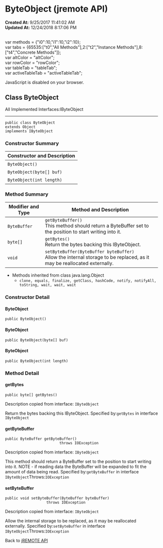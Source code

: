 # ByteObject (jremote API)

**Created At:** 9/25/2017 11:41:02 AM  
**Updated At:** 12/24/2018 8:17:06 PM  

<!--<br>    try {<br>        if (location.href.indexOf('is-external=true') == -1) {<br>            parent.document.title="ByteObject (jremote   API)";<br>        }<br>    }<br>    catch(err) {<br>    }<br>//--><br>var methods = {"i0":10,"i1":10,"i2":10};<br>var tabs = {65535:["t0","All Methods"],2:["t2","Instance Methods"],8:["t4","Concrete Methods"]};<br>var altColor = "altColor";<br>var rowColor = "rowColor";<br>var tableTab = "tableTab";<br>var activeTableTab = "activeTableTab";
JavaScript is disabled on your browser.



## Class ByteObject

All Implemented Interfaces:IByteObject
* * *


```
public class ByteObject
extends Object
implements IByteObject
```

### Constructor Summary


| Constructor and Description<br> |
| --- |
| `ByteObject()` <br> |
| `ByteObject(byte[] buf)` <br> |
| `ByteObject(int length)` <br> |






### Method Summary


| Modifier and Type<br> | Method and Description<br> |
| --- | --- |
| `ByteBuffer`<br> | `getByteBuffer()`<br>This method should return a ByteBuffer set to the position to start writing into it.<br> |
| `byte[]`<br> | `getBytes()`<br>Return the bytes backing this IByteObject.<br> |
| `void`<br> | `setByteBuffer(ByteBuffer byteBuffer)`<br>Allow the internal storage to be replaced, as it may be reallocated externally.<br> |


- Methods inherited from class java.lang.Object
    - `clone, equals, finalize, getClass, hashCode, notify, notifyAll, toString, wait, wait, wait`

### Constructor Detail



#### ByteObject

```
public ByteObject()
```





#### ByteObject

```
public ByteObject(byte[] buf)
```





#### ByteObject

```
public ByteObject(int length)
```





### 


### Method Detail



#### getBytes

```
public byte[] getBytes()
```

Description copied from interface: `IByteObject`

Return the bytes backing this IByteObject.
Specified by:`getBytes` in interface `IByteObject`
#### getByteBuffer

```
public ByteBuffer getByteBuffer()
                         throws IOException
```

Description copied from interface: `IByteObject`

This method should return a ByteBuffer set to the position to start writing into it. NOTE - if reading data the ByteBuffer will be expanded to fit the amount of data being read.
Specified by:`getByteBuffer` in interface `IByteObject`Throws:`IOException`


#### setByteBuffer

```
public void setByteBuffer(ByteBuffer byteBuffer)
                   throws IOException
```

Description copied from interface: `IByteObject`

Allow the internal storage to be replaced, as it may be reallocated externally.
Specified by:`setByteBuffer` in interface `IByteObject`Throws:`IOException`



Back to [jREMOTE API](com_jbase_jremote_package-summary)
